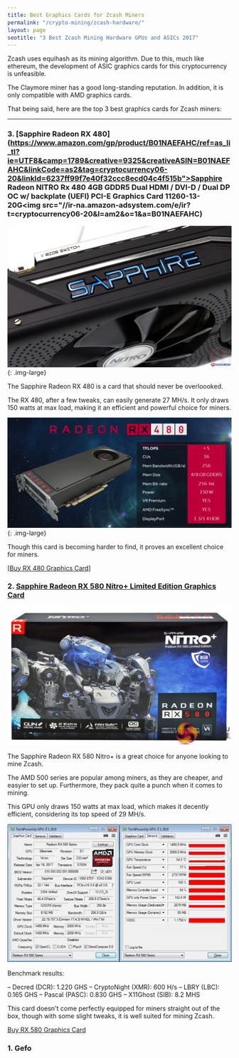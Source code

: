 ```yaml
---
title: Best Graphics Cards for Zcash Miners   
permalink: "/crypto-mining/zcash-hardware/"
layout: page
seotitle: "3 Best Zcash Mining Hardware GPUs and ASICs 2017" 
---
```


<!--- ![ZCASH](/img/cryptocurrency/zcash.png "ZCASH"){: .titlelogo-right} ---->

Zcash uses equihash as its mining algorithm. Due to this, much like ethereum, the development of ASIC graphics cards for this cryptocurrency is unfeasible. 

The Claymore miner has a good long-standing reputation. In addition, it is only compatible with AMD graphics cards. 

That being said, here are the top 3 best graphics cards for Zcash miners: 

---

### 3. [Sapphire Radeon RX 480](https://www.amazon.com/gp/product/B01NAEFAHC/ref=as_li_tl?ie=UTF8&camp=1789&creative=9325&creativeASIN=B01NAEFAHC&linkCode=as2&tag=cryptocurrency06-20&linkId=6237ff99f7e40f32ccc8ecd04c4f515b">Sapphire Radeon NITRO Rx 480 4GB GDDR5 Dual HDMI / DVI-D / Dual DP OC w/ backplate (UEFI) PCI-E Graphics Card 11260-13-20G</a><img src="//ir-na.amazon-adsystem.com/e/ir?t=cryptocurrency06-20&l=am2&o=1&a=B01NAEFAHC)

![RADEON RX 480](/img/cryptocurrency/gpu/rx480.jpg "RX 480"){: .img-large}

The Sapphire Radeon RX 480 is a card that should never be overloooked.

The RX 480, after a few tweaks, can easily generate 27 MH/s. It only draws 150 watts at max load, making it an efficient and powerful choice for miners. 

![RX 480 STATS](/img/cryptocurrency/gpu/rx480-stats.png "RX 480 Stats"){: .img-large}

Though this card is becoming harder to find, it proves an excellent choice for miners. 

[<a href="https://www.amazon.com/gp/product/B01NAEFAHC/ref=as_li_tl?ie=UTF8&camp=1789&creative=9325&creativeASIN=B01NAEFAHC&linkCode=as2&tag=cryptocurrency06-20&linkId=6237ff99f7e40f32ccc8ecd04c4f515b" class="big-button">Buy RX 480 Graphics Card</a>]

### 2. [Sapphire Radeon RX 580 Nitro+ Limited Edition Graphics Card](https://www.amazon.com/gp/product/B06ZZGXTTK/ref=as_li_tl?ie=UTF8&camp=1789&creative=9325&creativeASIN=B06ZZGXTTK&linkCode=as2&tag=cryptocurrency06-20&linkId=010da69d2fcbb9314f7c9e4e0df9a94f)

![RX 580](/img/cryptocurrency/gpu/rx-580-nitro.jpg "RX 580 NITRO")

The Sapphire Radeon RX 580 Nitro+ is a great choice for anyone looking to mine Zcash. 

The AMD 500 series are popular among miners, as they are cheaper, and easyier to set up. Furthermore, they pack quite a punch when it comes to mining. 

This GPU only draws 150 watts at max load, which makes it decently efficient, considering its top speed of 29 MH/s. 

![RX 580 Specs](/img/cryptocurrency/gpu/rx-580-nitro-specs.jpg "RX 580 SPECS") 

Benchmark results: 

– Decred (DCR): 1.220 GHS
– CryptoNight (XMR): 600 H/s
– LBRY (LBC): 0.165 GHS
– Pascal (PASC): 0.830 GHS
– X11Ghost (SIB): 8.2 MHS

This card doesn't come perfectly equipped for miners straight out of the box, though with some slight tweaks, it is well suited for mining Zcash. 

<a href="https://www.amazon.com/gp/product/B06ZZGXTTK/ref=as_li_tl?ie=UTF8&camp=1789&creative=9325&creativeASIN=B06ZZGXTTK&linkCode=as2&tag=cryptocurrency06-20&linkId=010da69d2fcbb9314f7c9e4e0df9a94f" class="big-button"> Buy RX 580 Graphics Card </a>

### 1. Gefo

